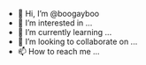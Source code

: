 - 👋 Hi, I’m @boogayboo
- 👀 I’m interested in ...
- 🌱 I’m currently learning ...
- 💞️ I’m looking to collaborate on ...
- 📫 How to reach me ...

<!---
boogayboo/boogayboo is a ✨ special ✨ repository because its `README.md` (this file) appears on your GitHub profile.
You can click the Preview link to take a look at your changes.
--->
